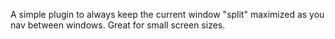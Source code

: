 A simple plugin to always keep the current window "split" maximized as you nav between windows. Great for small screen
sizes.
